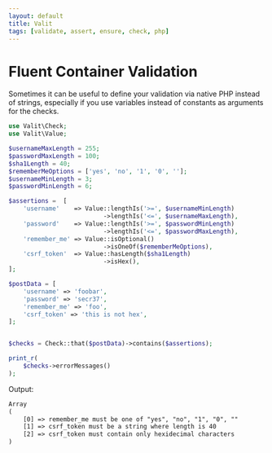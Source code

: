 ```yaml
---
layout: default
title: Valit
tags: [validate, assert, ensure, check, php]
---
```


Fluent Container Validation
===========================

Sometimes it can be useful to define your validation via native PHP instead of strings,
especially if you use variables instead of constants as arguments for the checks.

```php
use Valit\Check;
use Valit\Value;

$usernameMaxLength = 255;
$passwordMaxLength = 100;
$sha1Length = 40;
$rememberMeOptions = ['yes', 'no', '1', '0', ''];
$usernameMinLength = 3;
$passwordMinLength = 6;

$assertions =  [
    'username'    => Value::lengthIs('>=', $usernameMinLength)
                          ->lengthIs('<=', $usernameMaxLength),
    'password'    => Value::lengthIs('>=', $passwordMinLength)
                          ->lengthIs('<=', $passwordMaxLength),
    'remember_me' => Value::isOptional()
                          ->isOneOf($rememberMeOptions),
    'csrf_token'  => Value::hasLength($sha1Length)
                          ->isHex(),
];

$postData = [
    'username' => 'foobar',
    'password' => 'secr37',
    'remember_me' => 'foo',
    'csrf_token' => 'this is not hex',
];


$checks = Check::that($postData)->contains($assertions);

print_r(
    $checks->errorMessages()
);

```

Output:
```txt
Array
(
    [0] => remember_me must be one of "yes", "no", "1", "0", ""
    [1] => csrf_token must be a string where length is 40
    [2] => csrf_token must contain only hexidecimal characters
)
```
